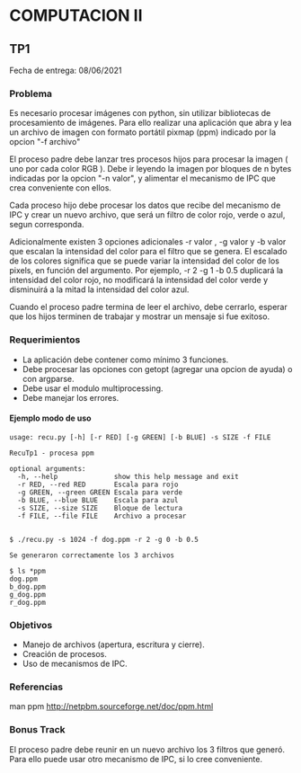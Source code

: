 # COMPUTACION II


## TP1

Fecha de entrega: 08/06/2021


### Problema

Es necesario procesar imágenes con python, sin utilizar bibliotecas de procesamiento de imágenes. Para ello realizar una aplicación que abra y lea un archivo de imagen con formato portátil pixmap (ppm) indicado por la opcion "-f archivo"

El proceso padre debe lanzar tres procesos hijos para procesar la imagen ( uno por cada color RGB ). Debe ir leyendo la imagen por bloques de n bytes indicadas por la opcion "-n valor", y alimentar el mecanismo de IPC que crea conveniente con ellos.

Cada proceso hijo debe procesar los datos que recibe del mecanismo de IPC y crear un nuevo archivo, que será un filtro de color rojo, verde o azul, segun corresponda.

Adicionalmente existen 3 opciones adicionales -r valor , -g valor y -b valor que escalan la intensidad del color para el filtro que se genera. El escalado
de los colores significa que se puede variar la intensidad del color de los pixels, en función del argumento. Por ejemplo, -r 2 -g 1 -b 0.5
duplicará la intensidad del color rojo, no modificará la intensidad del color verde y disminuirá a la mitad la intensidad del color azul.

Cuando el proceso padre termina de leer el archivo, debe cerrarlo, esperar que los hijos terminen de trabajar y mostrar un mensaje si fue exitoso.


### Requerimientos

* La aplicación debe contener como mínimo 3 funciones.
* Debe procesar las opciones con getopt (agregar una opcion de ayuda) o con argparse.
* Debe usar el modulo multiprocessing.
* Debe manejar los errores.


#### Ejemplo modo de uso

~~~~~~~~~~~~~~~~~
usage: recu.py [-h] [-r RED] [-g GREEN] [-b BLUE] -s SIZE -f FILE 

RecuTp1 - procesa ppm

optional arguments:
  -h, --help              show this help message and exit
  -r RED, --red RED       Escala para rojo
  -g GREEN, --green GREEN Escala para verde
  -b BLUE, --blue BLUE    Escala para azul
  -s SIZE, --size SIZE    Bloque de lectura
  -f FILE, --file FILE    Archivo a procesar


$ ./recu.py -s 1024 -f dog.ppm -r 2 -g 0 -b 0.5 

Se generaron correctamente los 3 archivos

$ ls *ppm
dog.ppm
b_dog.ppm
g_dog.ppm
r_dog.ppm

~~~~~~~~~~~~~~~~~~~


### Objetivos

* Manejo de archivos (apertura, escritura y cierre).
* Creación de procesos.
* Uso de mecanismos de IPC.

### Referencias
man ppm
http://netpbm.sourceforge.net/doc/ppm.html

### Bonus Track
El proceso padre debe reunir en un nuevo archivo los 3 filtros que generó. Para ello puede usar otro mecanismo de IPC, si lo cree conveniente.

